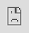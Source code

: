 <!DOCTYPE html>
<html lang="ru">
<head>
  <meta charset="utf-8" />
  <meta name="viewport" content="width=device-width,initial-scale=1" />
  <title>Видео — Kinzhaly Productions</title>
  <style>
    body {
      margin: 0;
      background-color: #0e0e0e;
      color: white;
      font-family: sans-serif;
      display: flex;
      justify-content: center;
      align-items: center;
      min-height: 100vh;
    }

    .video-container {
      position: relative;
      width: 90%;
      max-width: 960px;
      aspect-ratio: 16 / 9;
      box-shadow: 0 0 25px rgba(0, 0, 0, 0.7);
      border-radius: 12px;
      overflow: hidden;
    }

    iframe {
      position: absolute;
      top: 0;
      left: 0;
      width: 100%;
      height: 100%;
      border: none;
    }
  </style>
</head>
<body>
  <div class="video-container">
    <iframe 
      src="https://drive.google.com/file/d/1URJvP9RENQRd1Yp3LP8PciLKPxaL31hO/preview"
      allow="autoplay; encrypted-media; fullscreen"
      allowfullscreen>
    </iframe>
  </div>
</body>
</html>
  </div>
</body>
</html>
